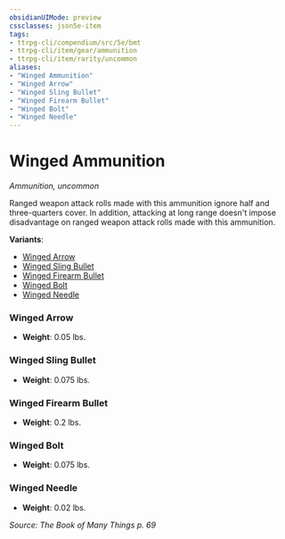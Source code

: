 ```yaml
---
obsidianUIMode: preview
cssclasses: json5e-item
tags:
- ttrpg-cli/compendium/src/5e/bmt
- ttrpg-cli/item/gear/ammunition
- ttrpg-cli/item/rarity/uncommon
aliases: 
- "Winged Ammunition"
- "Winged Arrow"
- "Winged Sling Bullet"
- "Winged Firearm Bullet"
- "Winged Bolt"
- "Winged Needle"
---
```

# Winged Ammunition
*Ammunition, uncommon*  


Ranged weapon attack rolls made with this ammunition ignore half and three-quarters cover. In addition, attacking at long range doesn't impose disadvantage on ranged weapon attack rolls made with this ammunition.

**Variants**:
- [Winged Arrow](#Winged%20Arrow)
- [Winged Sling Bullet](#Winged%20Sling%20Bullet)
- [Winged Firearm Bullet](#Winged%20Firearm%20Bullet)
- [Winged Bolt](#Winged%20Bolt)
- [Winged Needle](#Winged%20Needle)

### Winged Arrow

- **Weight**: 0.05 lbs.

### Winged Sling Bullet

- **Weight**: 0.075 lbs.

### Winged Firearm Bullet

- **Weight**: 0.2 lbs.

### Winged Bolt

- **Weight**: 0.075 lbs.

### Winged Needle

- **Weight**: 0.02 lbs.


*Source: The Book of Many Things p. 69*